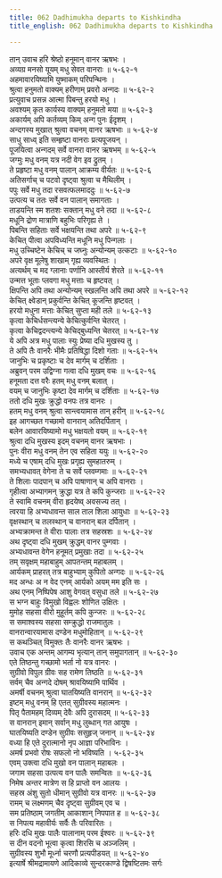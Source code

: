 ```yaml
---
title: 062 Dadhimukha departs to Kishkindha
title_english: 062 Dadhimukha departs to Kishkindha

---
```

<div class="audioEmbed"  caption="श्रीराम-हरिसीताराममूर्ति-घनपाठिभ्यां वचनम्" src="https://archive.org/download/Ramayana-recitation-Sriram-harisItArAmamUrti-Ghanapaati-v2/Kanda_5/Kanda_5_SK-062-Dadhimukha_departs_to_Kishkindha.mp3"></div>

तान् उवाच हरि श्रेष्ठो हनूमान् वानर ऋषभः ।  
अव्यग्र मनसो यूयम् मधु सेवत वानराः ॥ ५-६२-१  
अहमावारयिष्यामि युष्माकम् परिपन्थिनः ।  
श्रुत्वा हनुमतो वाक्यम् हरीणाम् प्रवरो अन्गदः ॥ ५-६२-२  
प्रत्युवाच प्रसन्न आत्मा पिबन्तु हरयो मधु ।  
अवश्यम् कृत कार्यस्य वाक्यम् हनुमतो मया ॥ ५-६२-३  
अकार्यम् अपि कर्तव्यम् किम् अन्ग पुनः ईदृशम् ।  
अन्दगस्य मुखात् श्रुत्वा वचनम् वानर ऋषभाः ॥ ५-६२-४  
साधु साध्व् इति सम्हृष्टा वानराः प्रत्यपूजयन् ।  
पूजयित्वा अन्गदम् सर्वे वानरा वानर ऋषभम् ॥ ५-६२-५  
जग्मुः मधु वनम् यत्र नदी वेग इव द्रुतम् ।  
ते प्रहृष्टा मधु वनम् पालान् आक्रम्य वीर्यतः ॥ ५-६२-६  
अतिसर्गाच् च पटवो दृष्ट्वा श्रुत्वा च मैथिलीम् ।  
पपुः सर्वे मधु तदा रसवत्फलमाददुः ॥ ५-६२-७  
उत्पत्य च ततः सर्वे वन पालान् समागताः ।  
ताडयन्ति स्म शतशः सक्तान् मधु वने तदा ॥ ५-६२-८  
मधूनि द्रोण मात्राणि बहुभिः परिगृह्य ते ।  
पिबन्ति सहिताः सर्वे भक्षयन्ति तथा अपरे ॥ ५-६२-९  
केचित् पीत्वा अपविध्यन्ति मधूनि मधु पिन्गलाः ।  
मधु उच्चिष्टेन केचिच् च जघ्नुः अन्योन्यम् उत्कटाः ॥ ५-६२-१०  
अपरे वृक्ष मूलेषु शाखाम् गृह्य व्यवस्थितः ।  
अत्यर्थम् च मद ग्लानाः पर्णानि आस्तीर्य शेरते ॥ ५-६२-११  
उन्मत्त भूताः प्लवगा मधु मत्ताः च हृष्टवत् ।  
क्षिपन्ति अपि तथा अन्योन्यम् स्खलन्ति अपि तथा अपरे ॥ ५-६२-१२  
केचित् क्ष्वेडान् प्रकुर्वन्ति केचित् कूजन्ति हृष्टवत् ।  
हरयो मधुना मत्ताः केचित् सुप्ता मही तले ॥ ५-६२-१३  
कृत्वा केचिर्धसन्त्यन्ये केचित्कुर्वन्ति चेतरत् ।  
कृत्वा केचिद्वदन्त्यन्ये केचिद्बुध्यन्ति चेतरत् ॥ ५-६२-१४  
ये अपि अत्र मधु पालाः स्युः प्रेष्या दधि मुखस्य तु ।  
ते अपि तैः वानरैः भीमैः प्रतिषिद्धा दिशो गताः ॥ ५-६२-१५  
जानुभिः च प्रकृष्टाः च देव मार्गम् च दर्शिताः ।  
अब्रुवन् परम उद्विग्ना गत्वा दधि मुखम् वचः ॥ ५-६२-१६  
हनूमता दत्त वरैः हतम् मधु वनम् बलात् ।  
वयम् च जानुभिः कृष्टा देव मार्गम् च दर्शिताः ॥ ५-६२-१७  
ततो दधि मुखः क्रुद्धो वनपः तत्र वानरः ।  
हतम् मधु वनम् श्रुत्वा सान्त्वयामास तान् हरीन् ॥ ५-६२-१८  
इह आगच्छत गच्छामो वानरान् अतिदर्पितान् ।  
बलेन आवारयिष्यामो मधु भक्षयतो वयम् ॥ ५-६२-१९  
श्रुत्वा दधि मुखस्य इदम् वचनम् वानर ऋषभाः ।  
पुनः वीरा मधु वनम् तेन एव सहिता ययुः ॥ ५-६२-२०  
मध्ये च एषाम् दधि मुखः प्रगृह्य सुमहातरुम् ।  
समभ्यधावत् वेगेना ते च सर्वे प्लवम्गमाः ॥ ५-६२-२१  
ते शिलाः पादपान् च अपि पाषाणान् च अपि वानराः ।  
गृहीत्वा अभ्यागमन् क्रुद्धा यत्र ते कपि कुन्जराः ॥ ५-६२-२२  
ते स्वामि वचनम् वीरा हृदयेष्व् अवसज्य तत् ।  
त्वरया हि अभ्यधावन्त साल ताल शिला आयुधाः ॥ ५-६२-२३  
वृक्षस्थान् च तलस्थान् च वानरान् बल दर्पितान् ।  
अभ्यक्रामन्त ते वीराः पालाः तत्र सहस्रशः ॥ ५-६२-२४  
अथ दृष्ट्वा दधि मुखम् क्रुद्धम् वानर पुम्गवाः ।  
अभ्यधावन्त वेगेन हनूमत् प्रमुखाः तदा ॥ ५-६२-२५  
तम् सवृक्षम् महाबाहुम् आपतन्तम् महाबलम् ।  
आर्यकम् प्राहरत् तत्र बाहुभ्याम् कुपितो अन्गदः ॥ ५-६२-२६  
मद अन्धः अ न वेद एनम् आर्यको अयम् मम इति सः ।  
अथ एनम् निष्पिपेष आशु वेगवत् वसुधा तले ॥ ५-६२-२७  
स भग्न बाहुः विमुखो विह्वलः शोणित उक्षितः ।  
मुमोह सहसा वीरो मुहूर्तम् कपि कुन्जरः ॥ ५-६२-२८  
स समाश्वस्य सहसा सम्क्रुद्धो राजमातुलः ।  
वानरान्वारयामास दण्डेन मधुमोहितान् ॥ ५-६२-२९  
स कथञ्चित् विमुक्तः तैः वानरैः वानर ऋषभः ।  
उवाच एक अन्तम् आगम्य भृत्यान् तान् समुपागतान् ॥ ५-६२-३०  
एते तिष्ठन्तु गच्छामो भर्ता नो यत्र वानरः ।  
सुग्रीवो विपुल ग्रीवः सह रामेण तिष्ठति ॥ ५-६२-३१  
सर्वम् चैव अन्गदे दोषम् श्रावयिष्यामि पार्थिव ।  
अमर्षी वचनम् श्रुत्वा घातयिष्यति वानरान् ॥ ५-६२-३२  
इष्टम् मधु वनम् हि एतत् सुग्रीवस्य महात्मनः ।  
पितृ पैतामहम् दिव्यम् देवैः अपि दुरासदम् ॥ ५-६२-३३  
स वानरान् इमान् सर्वान् मधु लुब्धान् गत आयुषः ।  
घातयिष्यति दण्डेन सुग्रीवः ससुहृज् जनान् ॥ ५-६२-३४  
वध्या हि एते दुरात्मानो नृप आज्ञा परिभाविनः ।  
अमर्ष प्रभवो रोषः सफलो नो भविष्यति । ५-६२-३५  
एवम् उक्त्वा दधि मुखो वन पालान् महाबलः ।  
जगाम सहसा उत्पत्य वन पालैः समन्वितः ॥ ५-६२-३६  
निमेष अन्तर मात्रेण स हि प्राप्तो वन आलयः ।  
सहस्र अंशु सुतो धीमान् सुग्रीवो यत्र वानरः ॥ ५-६२-३७  
रामम् च लक्ष्मणम् चैव दृष्ट्वा सुग्रीवम् एव च ।  
सम प्रतिष्ठाम् जगतीम् आकाशान् निपपात ह ॥ ५-६२-३८  
स निपत्य महावीर्यः सर्वैः तैः परिवारितः ।  
हरिः दधि मुखः पालैः पालानाम् परम ईश्वरः ॥ ५-६२-३९  
स दीन वदनो भूत्वा कृत्वा शिरसि च अञ्जलिम् ।  
सुग्रीवस्य शुभौ मूर्ध्ना चरणौ प्रत्यपीडयत् ॥ ५-६२-४०  
इत्यार्षे श्रीमद्रामायणे आदिकाव्ये सुन्दरकाण्डे द्विषष्टितमः सर्गः